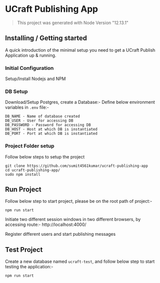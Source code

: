 # UCraft Publishing App
> This project was generated with Node Version "12.13.1"

## Installing / Getting started

A quick introduction of the minimal setup you need to get a UCraft Publish Application up &
running.

### Initial Configuration

Setup/Install Nodejs and NPM

### DB Setup

Download/Setup Postgres, create a Database:-
Define below environment variables in `.env` file:-

	DB_NAME - Name of database created
	DB_USER - User for accessing DB
	DB_PASSWORD - Password for accessing DB
	DB_HOST - Host at which DB is instantiated
	DB_PORT - Port at which DB is instantiated

### Project Folder setup

Follow below steps to setup the project

```shell
git clone https://github.com/sumit4561kumar/ucraft-publishing-app
cd ucraft-publishing-app/
sudo npm install
```

## Run Project

Follow below step to start project, please be on the root path of project:-

```shell
npm run start
```

Initiate two different session windows in two different browsers,
by accessing route:- http://localhost:4000/

Register different users and start publishing messages

## Test Project

Create a new database named `ucraft-test`,
and follow below step to start testing the application:-

```shell
npm run start
```